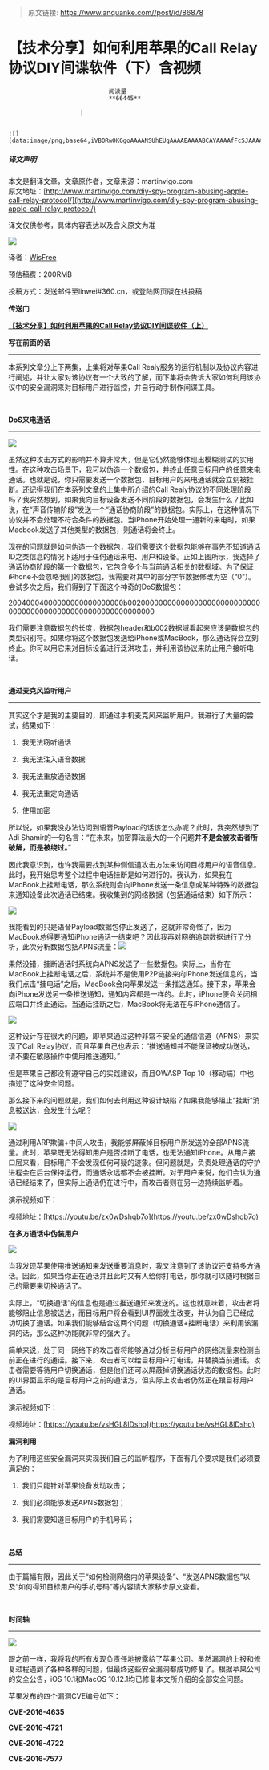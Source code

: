 > 原文链接: https://www.anquanke.com//post/id/86878 


# 【技术分享】如何利用苹果的Call Relay协议DIY间谍软件（下）含视频


                                阅读量   
                                **66445**
                            
                        |
                        
                                                                                                                                    ![](data:image/png;base64,iVBORw0KGgoAAAANSUhEUgAAAAEAAAABCAYAAAAfFcSJAAAAAXNSR0IArs4c6QAAAARnQU1BAACxjwv8YQUAAAAJcEhZcwAADsQAAA7EAZUrDhsAAAANSURBVBhXYzh8+PB/AAffA0nNPuCLAAAAAElFTkSuQmCC)
                                                                                            



##### 译文声明

本文是翻译文章，文章原作者，文章来源：martinvigo.com
                                <br>原文地址：[http://www.martinvigo.com/diy-spy-program-abusing-apple-call-relay-protocol/](http://www.martinvigo.com/diy-spy-program-abusing-apple-call-relay-protocol/)

译文仅供参考，具体内容表达以及含义原文为准

[![](https://p2.ssl.qhimg.com/t01120129085fc98555.png)](https://p2.ssl.qhimg.com/t01120129085fc98555.png)

译者：[WisFree](http://bobao.360.cn/member/contribute?uid=2606963099)

预估稿费：200RMB

投稿方式：发送邮件至linwei#360.cn，或登陆网页版在线投稿



**传送门**

[**【技术分享】如何利用苹果的Call Relay协议DIY间谍软件（上）**](http://bobao.360.cn/learning/detail/4379.html)



**写在前面的话**

****

本系列文章分上下两集，上集将对苹果Call Realy服务的运行机制以及协议内容进行阐述，并让大家对该协议有一个大致的了解，而下集将会告诉大家如何利用该协议中的安全漏洞来对目标用户进行监控，并自行动手制作间谍工具。

<br>

**DoS来电通话**

****

[![](https://p3.ssl.qhimg.com/t014c4d3fd9fd43634e.png)](https://p3.ssl.qhimg.com/t014c4d3fd9fd43634e.png)

虽然这种攻击方式的影响并不算非常大，但是它仍然能够体现出模糊测试的实用性。在这种攻击场景下，我可以伪造一个数据包，并终止任意目标用户的任意来电通话。也就是说，你只需要发送一个数据包，目标用户的来电通话就会立刻被挂断。还记得我们在本系列文章的上集中所介绍的Call Realy协议的不同处理阶段吗？我突然想到，如果我向目标设备发送不同阶段的数据包，会发生什么？比如说，在“声音传输阶段”发送一个“通话协商阶段”的数据包。实际上，在这种情况下协议并不会处理不符合条件的数据包。当iPhone开始处理一通新的来电时，如果Macbook发送了其他类型的数据包，则通话将会终止。

现在的问题就是如何伪造一个数据包，我们需要这个数据包能够在事先不知道通话ID之类信息的情况下适用于任何通话来电、用户和设备。正如上图所示，我选择了通话协商阶段的第一个数据包，它包含多个与当前通话相关的数据域。为了保证iPhone不会忽略我们的数据包，我需要对其中的部分字节数据修改为空（“0”）。尝试多次之后，我们得到了下面这个神奇的DoS数据包：

20040004000000000000000000b002000000000000000000000000000000000000000000000000000000000000

我们需要注意数据包的长度，数据包header和b002数据域看起来应该是数据包的类型识别符。如果你将这个数据包发送给iPhone或MacBook，那么通话将会立刻终止。你可以用它来对目标设备进行泛洪攻击，并利用该协议来防止用户接听电话。

<br>

**通过麦克风监听用户**

****

其实这个才是我的主要目的，即通过手机麦克风来监听用户。我进行了大量的尝试，结果如下：

1.  我无法窃听通话

2.  我无法注入语音数据

3.  我无法重放通话数据

4.  我无法重定向通话

5.  使用加密

所以说，如果我没办法访问到语音Payload的话该怎么办呢？此时，我突然想到了Adi Shamir的一句名言：“在未来，加密算法最大的一个问题**并不是会被攻击者所破解，而是被绕过。**”

因此我意识到，也许我需要找到某种侧信道攻击方法来访问目标用户的语音信息。此时，我开始思考整个过程中电话挂断是如何进行的。我认为，如果我在MacBook上挂断电话，那么系统则会向iPhone发送一条信息或某种特殊的数据包来通知设备此次通话已结束。我收集到的网络数据（包括通话结束）如下所示：

[![](https://p5.ssl.qhimg.com/t01c986bd23b5ce8b8d.png)](https://p5.ssl.qhimg.com/t01c986bd23b5ce8b8d.png)

我能看到的只是语音Payload数据包停止发送了，这就非常奇怪了，因为MacBook总得要通知iPhone通话一结束吧？因此我再对网络追踪数据进行了分析，此次分析数据包括APNS流量：[![](https://p3.ssl.qhimg.com/t018d5eb9f3810c511d.png)](https://p3.ssl.qhimg.com/t018d5eb9f3810c511d.png)

果然没错，挂断通话时系统向APNS发送了一些数据包。实际上，当你在MacBook上挂断电话之后，系统并不是使用P2P链接来向iPhone发送信息的，当我们点击“挂电话”之后，MacBook会向苹果发送一条推送通知。接下来，苹果会向iPhone发送另一条推送通知，通知内容都是一样的。此时，iPhone便会关闭相应端口并终止通话。当通话挂断之后，MacBook将无法在与iPhone通信了。

[![](https://p1.ssl.qhimg.com/t01ec1ba04fda60a08d.jpg)](https://p1.ssl.qhimg.com/t01ec1ba04fda60a08d.jpg)

这种设计存在很大的问题，即苹果通过这种非常不安全的通信信道（APNS）来实现了Call Relay协议，而且苹果自己也表示：“推送通知并不能保证被成功送达，请不要在敏感操作中使用推送通知。”

但是苹果自己都没有遵守自己的实践建议，而且OWASP Top 10（移动端）中也描述了这种安全问题。

那么接下来的问题就是，我们如何去利用这种设计缺陷？如果我能够阻止“挂断”消息被送达，会发生什么呢？

[![](https://p2.ssl.qhimg.com/t0145549c1e4bd3a9e7.png)](https://p2.ssl.qhimg.com/t0145549c1e4bd3a9e7.png)

通过利用ARP欺骗+中间人攻击，我能够屏蔽掉目标用户所发送的全部APNS流量。此时，苹果既无法得知用户是否挂断了电话，也无法通知iPhone。从用户接口层来看，目标用户不会发现任何可疑的迹象。但问题就是，负责处理通话的守护进程会在后台保持运行，而通话永远都不会被挂断。对于用户来说，他们会认为通话已经结束了，但实际上通话仍在进行中，而攻击者则在另一边持续监听着。

演示视频如下：

视频地址：[https://youtu.be/zx0wDshqb7o](https://youtu.be/zx0wDshqb7o)





**在多方通话中伪装用户**

[![](https://p0.ssl.qhimg.com/t0136321d15ef7ee3f0.png)](https://p0.ssl.qhimg.com/t0136321d15ef7ee3f0.png)

当我发现苹果使用推送通知来发送重要消息时，我又注意到了该协议还支持多方通话。因此，如果当你正在通话并且此时又有人给你打电话，那你就可以随时根据自己的需要来切换通话了。

实际上，“切换通话”的信息也是通过推送通知来发送的。这也就意味着，攻击者将能够阻止信息被送达，而目标用户将会看到UI界面发生改变，并认为自己已经成功切换了通话。如果我们能够结合这两个问题（切换通话+挂断电话）来利用该漏洞的话，那么这种功能就非常的强大了。

简单来说，处于同一网络下的攻击者将能够通过分析目标用户的网络流量来检测当前正在进行的通话。接下来，攻击者可以给目标用户打电话，并替换当前通话。攻击者需要等待用户切换通话，但是他们还可以屏蔽掉切换通话状态的数据包。此时的UI界面显示的是目标用户之前的通话方，但实际上攻击者仍然正在跟目标用户通话。

演示视频如下：

视频地址：[https://youtu.be/vsHGL8lDsho](https://youtu.be/vsHGL8lDsho)



**漏洞利用**

为了利用这些安全漏洞来实现我们自己的监听程序，下面有几个要求是我们必须要满足的：

1.  我们只能针对苹果设备发动攻击；

2.  我们必须能够发送APNS数据包；

3.  我们需要知道目标用户的手机号码；

<br>

**总结**

****

由于篇幅有限，因此关于“如何检测网络内的苹果设备”、“发送APNS数据包”以及“如何得知目标用户的手机号码”等内容请大家移步原文查看。

<br>

**时间轴**

****

[![](https://p5.ssl.qhimg.com/t01180a2dc0995990d3.jpg)](https://p5.ssl.qhimg.com/t01180a2dc0995990d3.jpg)

跟之前一样，我将我的所有发现负责任地披露给了苹果公司。虽然漏洞的上报和修复过程遇到了各种各样的问题，但最终这些安全漏洞都成功修复了。根据苹果公司的安全公告，iOS 10.1和MacOS 10.12.1均已修复本文所介绍的全部安全问题。

苹果发布的四个漏洞CVE编号如下：

**CVE-2016-4635**

**CVE-2016-4721**

**CVE-2016-4722**

**CVE-2016-7577**

